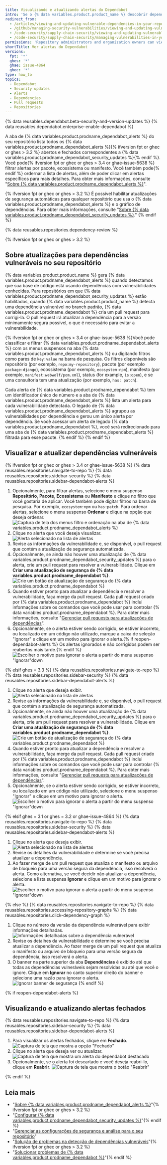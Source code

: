 ```yaml
---
title: Visualizando e atualizando alertas do Dependabot
intro: 'Se o {% data variables.product.product_name %} descobrir dependências vulneráveis no seu projeto, você poderá visualizá-las na aba de alertas do Dependabot no seu repositório. Em seguida, você pode atualizar seu projeto para resolver ou descartar a vulnerabilidade.'
redirect_from:
  - /articles/viewing-and-updating-vulnerable-dependencies-in-your-repository
  - /github/managing-security-vulnerabilities/viewing-and-updating-vulnerable-dependencies-in-your-repository
  - /code-security/supply-chain-security/viewing-and-updating-vulnerable-dependencies-in-your-repository
  - /code-security/supply-chain-security/managing-vulnerabilities-in-your-projects-dependencies/viewing-and-updating-vulnerable-dependencies-in-your-repository
permissions: 'Repository administrators and organization owners can view and update dependencies, as well as users and teams with explicit access.'
shortTitle: Ver alertas do Dependabot
versions:
  fpt: '*'
  ghes: '*'
  ghae: issue-4864
  ghec: '*'
type: how_to
topics:
  - Dependabot
  - Security updates
  - Alerts
  - Dependencies
  - Pull requests
  - Repositories
---
```


{% data reusables.dependabot.beta-security-and-version-updates %}
{% data reusables.dependabot.enterprise-enable-dependabot %}

A aba de {% data variables.product.prodname_dependabot_alerts %} do seu repositório lista todos os {% data variables.product.prodname_dependabot_alerts %}{% ifversion fpt or ghec or ghes > 3.2 %} abertos e fechados correspondentes a {% data variables.product.prodname_dependabot_security_updates %}{% endif %}. Você pode{% ifversion fpt or ghec or ghes > 3.4 or ghae-issue-5638 %} filtrar alertas por pacote, ecossistema ou manifesto. Você também pode{% endif %} ordernar a lista de alertas, além de poder clicar em alertas específicos para mais detalhes. Para obter mais informações, consulte "[Sobre {% data variables.product.prodname_dependabot_alerts %}](/code-security/supply-chain-security/about-alerts-for-vulnerable-dependencies)".

{% ifversion fpt or ghec or ghes > 3.2 %}
É possível habilitar atualizações de segurança automáticas para qualquer repositório que usa o {% data variables.product.prodname_dependabot_alerts %} e o gráfico de dependências. Para obter mais informações, consulte "[Sobre {% data variables.product.prodname_dependabot_security_updates %}](/code-security/supply-chain-security/managing-vulnerabilities-in-your-projects-dependencies/about-dependabot-security-updates)."
{% endif %}

{% data reusables.repositories.dependency-review %}

{% ifversion fpt or ghec or ghes > 3.2 %}
## Sobre atualizações para dependências vulneráveis no seu repositório

{% data variables.product.product_name %} gera {% data variables.product.prodname_dependabot_alerts %} quando detectamos que sua base de código está usando dependências com vulnerabilidades conhecidas. Para repositórios em que {% data variables.product.prodname_dependabot_security_updates %} estão habilitados, quando {% data variables.product.product_name %} detecta uma dependência vulnerável no branch padrão, {% data variables.product.prodname_dependabot %} cria um pull request para corrigi-la. O pull request irá atualizar a dependência para a versão minimamente segura possível, o que é necessário para evitar a vulnerabilidade.

{% ifversion fpt or ghec or ghes > 3.4 or ghae-issue-5638 %}Você pode classificar e filtrar {% data variables.product.prodname_dependabot_alerts %} com os menus suspensos na aba {% data variables.product.prodname_dependabot_alerts %} ou digitando filtros como pares de `key:value` na barra de pesquisa. Os filtros disponíveis são repositório (por exemplo, `repo:my-repository`), pacote (por exemplo `package:django`), ecossistema (por exemplo, `ecosystem:npm`), manifesto (por exemplo, `manifest:webwolf/pom.xml`), status (for example, `is:open`), e se uma consultoria tem uma atualização (por exemplo, `has: patch`).

Cada alerta de {% data variables.product.prodname_dependabot %} tem um identificador único de número e a aba de {% data variables.product.prodname_dependabot_alerts %} lista um alerta para cada vulnerabilidade detectada. O legado de {% data variables.product.prodname_dependabot_alerts %} agrupou as vulnerabilidades por dependência e gerou um único alerta por dependência. Se você acessar um alerta de legado {% data variables.product.prodname_dependabot %}, você será redirecionado para uma aba de {% data variables.product.prodname_dependabot_alerts %} filtrada para esse pacote. {% endif %}
{% endif %}

## Visualizar e atualizar dependências vulneráveis

{% ifversion fpt or ghec or ghes > 3.4 or ghae-issue-5638 %}
{% data reusables.repositories.navigate-to-repo %}
{% data reusables.repositories.sidebar-security %}
{% data reusables.repositories.sidebar-dependabot-alerts %}
1. Opcionalmente, para filtrar alertas, selecione o menu suspenso **Repositório**, **Pacote**, **Ecossistema** ou **Manifesto** e clique no filtro que você gostaria de aplicar. Você também pode digitar filtros na barra de pesquisa. Por exemplo, `ecosystem:npm` ou `has:patch`. Para ordenar alertas, selecione o menu suspenso **Ordenar** e clique na opção que deseja ordenar. ![Captura de tela dos menus filtro e ordenação na aba de {% data variables.product.prodname_dependabot_alerts %}](/assets/images/help/graphs/dependabot-alerts-filters.png)
1. Clique no alerta que você deseja visualizar. ![Alerta selecionado na lista de alertas](/assets/images/help/graphs/click-alert-in-alerts-list-ungrouped.png)
1. Revise as informações da vulnerabilidade e, se disponível, o pull request que contém a atualização de segurança automatizada.
1. Opcionalmente, se ainda não houver uma atualização de {% data variables.product.prodname_dependabot_security_updates %} para o alerta, crie um pull request para resolver a vulnerabilidade. Clique em **Criar uma atualização de segurança de {% data variables.product.prodname_dependabot %}**. ![Crie um botão de atualização de segurança do {% data variables.product.prodname_dependabot %}](/assets/images/help/repository/create-dependabot-security-update-button-ungrouped.png)
1. Quando estiver pronto para atualizar a dependência e resolver a vulnerabilidade, faça merge da pull request. Cada pull request criado por {% data variables.product.prodname_dependabot %} inclui informações sobre os comandos que você pode usar para controlar {% data variables.product.prodname_dependabot %}. Para obter mais informações, consulte "[Gerenciar pull requests para atualizações de dependências](/code-security/supply-chain-security/keeping-your-dependencies-updated-automatically/managing-pull-requests-for-dependency-updates#managing-dependabot-pull-requests-with-comment-commands)".
1. Opcionalmente, se o alerta estiver sendo corrigido, se estiver incorreto, ou localizado em um código não utilizado, marque a caixa de seleção "Ignorar" e clique em um motivo para ignorar o alerta.{% if reopen-dependabot-alerts %} Os alertas ignorados e não corrigidos podem ser reabertos mais tarde.{% endif %} ![Escolher o motivo para ignorar o alerta a partir do menu suspenso "Ignorar"down](/assets/images/help/repository/dependabot-alert-dismiss-drop-down-ungrouped.png)

{% elsif ghes = 3.3 %}
{% data reusables.repositories.navigate-to-repo %}
{% data reusables.repositories.sidebar-security %}
{% data reusables.repositories.sidebar-dependabot-alerts %}
1. Clique no alerta que deseja exibir. ![Alerta selecionado na lista de alertas](/assets/images/help/graphs/click-alert-in-alerts-list.png)
1. Revise as informações da vulnerabilidade e, se disponível, o pull request que contém a atualização de segurança automatizada.
1. Opcionalmente, se ainda não houver uma atualização de {% data variables.product.prodname_dependabot_security_updates %} para o alerta, crie um pull request para resolver a vulnerabilidade. Clique em **Criar uma atualização de segurança de {% data variables.product.prodname_dependabot %}**. ![Crie um botão de atualização de segurança do {% data variables.product.prodname_dependabot %}](/assets/images/help/repository/create-dependabot-security-update-button.png)
1. Quando estiver pronto para atualizar a dependência e resolver a vulnerabilidade, faça merge da pull request. Cada pull request criado por {% data variables.product.prodname_dependabot %} inclui informações sobre os comandos que você pode usar para controlar {% data variables.product.prodname_dependabot %}. Para obter mais informações, consulte "[Gerenciar pull requests para atualizações de dependências](/code-security/supply-chain-security/keeping-your-dependencies-updated-automatically/managing-pull-requests-for-dependency-updates#managing-dependabot-pull-requests-with-comment-commands)".
1. Opcionalmente, se o alerta estiver sendo corrigido, se estiver incorreto, ou localizado em um código não utilizado, selecione o menu suspenso "Ignorar" e clique em um motivo para ignorar o alerta. ![Escolher o motivo para ignorar o alerta a partir do menu suspenso "Ignorar"down](/assets/images/help/repository/dependabot-alert-dismiss-drop-down.png)

{% elsif ghes = 3.1 or ghes = 3.2 or ghae-issue-4864 %}
{% data reusables.repositories.navigate-to-repo %}
{% data reusables.repositories.sidebar-security %}
{% data reusables.repositories.sidebar-dependabot-alerts %}
1. Clique no alerta que deseja exibir. ![Alerta selecionado na lista de alertas](/assets/images/enterprise/graphs/click-alert-in-alerts-list.png)
1. Revise os detalhes da vulnerabilidade e determine se você precisa atualizar a dependência.
1. Ao fazer merge de um pull request que atualiza o manifesto ou arquivo de bloqueio para uma versão segura da dependência, isso resolverá o alerta. Como alternativa, se você decidir não atualizar a dependência, selecione a lista suspensa **Ignorar** e clique em um motivo para ignorar o alerta. ![Escolher o motivo para ignorar o alerta a partir do menu suspenso "Ignorar"down](/assets/images/enterprise/repository/dependabot-alert-dismiss-drop-down.png)

{% else %}
{% data reusables.repositories.navigate-to-repo %}
{% data reusables.repositories.accessing-repository-graphs %}
{% data reusables.repositories.click-dependency-graph %}
1. Clique no número da versão da dependência vulnerável para exibir informações detalhadas. ![Informações detalhadas sobre a dependência vulnerável](/assets/images/enterprise/3.0/dependabot-alert-info.png)
1. Revise os detalhes da vulnerabilidade e determine se você precisa atualizar a dependência. Ao fazer merge de um pull request que atualiza o manifesto ou arquivo de bloqueio para uma versão segura da dependência, isso resolverá o alerta.
1. O banner na parte superior da aba **Dependências** é exibido até que todas as dependências vulneráveis sejam resolvidas ou até que você o ignore. Clique em **Ignorar** no canto superior direito do banner e selecione uma razão para ignorar o alerta. ![Ignorar banner de segurança](/assets/images/enterprise/3.0/dependabot-alert-dismiss.png)
{% endif %}

{% if reopen-dependabot-alerts %}

## Visualizando e atualizando alertas fechados

{% data reusables.repositories.navigate-to-repo %}
{% data reusables.repositories.sidebar-security %}
{% data reusables.repositories.sidebar-dependabot-alerts %}
1. Para visualizar os alertas fechados, clique em **Fechado**. ![Captura de tela que mostra a opção "Fechado"](/assets/images/help/repository/dependabot-alerts-closed.png)
1. Clique no alerta que deseja ver ou atualizar. ![Captura de tela que mostra um alerta do dependabot destacado](/assets/images/help/repository/dependabot-alerts-select-closed-alert.png)
2. Opcionalmente, se o alerta foi descartado e você deseja reabri-lo, clique em **Reabrir**. ![Captura de tela que mostra o botão "Reabrir"](/assets/images/help/repository/reopen-dismissed-alert.png)

{% endif %}

## Leia mais

- "[Sobre {% data variables.product.prodname_dependabot_alerts %}](/code-security/supply-chain-security/about-alerts-for-vulnerable-dependencies)"{% ifversion fpt or ghec or ghes > 3.2 %}
- "[Configurar {% data variables.product.prodname_dependabot_security_updates %}](/code-security/supply-chain-security/managing-vulnerabilities-in-your-projects-dependencies/configuring-dependabot-security-updates)"{% endif %}
- "[Gerenciar as configurações de segurança e análise para o seu repositório](/github/administering-a-repository/managing-security-and-analysis-settings-for-your-repository)"
- "[Solução de problemas na detecção de dependências vulneráveis](/code-security/supply-chain-security/managing-vulnerabilities-in-your-projects-dependencies/troubleshooting-the-detection-of-vulnerable-dependencies)"{% ifversion fpt or ghec or ghes > 3.2 %}
- "[Solucionar problemas de {% data variables.product.prodname_dependabot %}](/github/managing-security-vulnerabilities/troubleshooting-dependabot-errors)"{% endif %}

